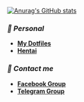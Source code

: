 [![Anurag's GitHub stats](https://github-readme-stats.vercel.app/api?Hblanqueto=anuraghazra)](https://github.com/anuraghazra/github-readme-stats)

 ### ***📂 Personal***
- **[My Dotfiles](https://github.com/Hblanqueto/The-Sensuals-Dotfiles)**
- **[Hentai](https://www.youtube.com/watch?v=WQRObrOqXho)**

### ***👥 Contact me***
- **[Facebook Group](https://www.facebook.com/groups/3401196263237743)**
- **[Telegram Group](https://t.me/XUnixCommunity)**

